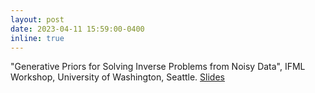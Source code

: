 ```yaml
---
layout: post
date: 2023-04-11 15:59:00-0400
inline: true
---
```


"Generative Priors for Solving Inverse Problems from Noisy Data", IFML Workshop, University of Washington, Seattle. [Slides](https://asad-aali.github.io/assets/pdf/aali-ifmlworkshop-2023.pdf)